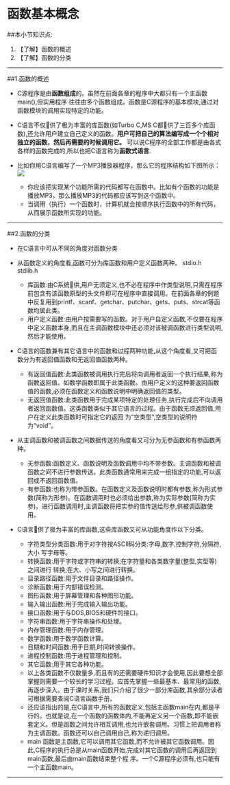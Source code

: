 # 函数基本概念

##本小节知识点:
1. 【了解】函数的概述
2. 【了解】函数的分类

---

##1.函数的概述
- C源程序是由**函数组成**的。虽然在前面各章的程序中大都只有一个主函数main(),但实用程序 往往由多个函数组成。函数是C源程序的基本模块,通过对函数模块的调用实现特定的功能。

- C语言不仅􏰀供了极为丰富的库函数(如Turbo C,MS C都􏰀供了三百多个库函数),还允许用户建立自己定义的函数。**用户可把自己的算法编写成一个个相对独立的函数，然后再需要的时候调用它。** 可以说C程序的全部工作都是由各式各样的函数完成的,所以也把C语言称为**函数式语言**.

- 比如你用C语言编写了一个MP3播放器程序，那么它的程序结构如下图所示：
![](http://7xj0kx.com1.z0.glb.clouddn.com/MP3cx.png)
    + 你应该把实现某个功能所需的代码都写在函数中。比如有个函数的功能是播放MP3，那么播放MP3的代码都应该写到这个函数中。
    + 当调用（执行）一个函数时，计算机就会按顺序执行函数中的所有代码，从而展示函数所实现的功能。

---

##2.函数的分类
- 在C语言中可从不同的角度对函数分类
- 从函数定义的角度看,函数可分为库函数和用户定义函数两种。 stdio.h stdlib.h
    + 库函数:由C系统􏰀供,用户无须定义,也不必在程序中作类型说明,只需在程序前包含有该函数原型的头文件即可在程序中直接调用。在前面各章的例题中反复用到printf、scanf、getchar、putchar、gets、puts、strcat等函数均属此类。
    + 用户定义函数:由用户按需要写的函数。对于用户自定义函数,不仅要在程序中定义函数本身,而且在主调函数模块中还必须对该被调函数进行类型说明,然后才能使用。

- C语言的函数兼有其它语言中的函数和过程两种功能,从这个角度看,又可把函数分为有返回值函数和无返回值函数两种。
    + 有返回值函数:此类函数被调用执行完后将向调用者返回一个执行结果,称为函数返回值。如数学函数即属于此类函数。由用户定义的这种要返回函数值的函数,必须在函数定义和函数说明中明确返回值的类型。
    + 无返回值函数:此类函数用于完成某项特定的处理任务,执行完成后不向调用者返回函数值。这类函数类似于其它语言的过程。由于函数无须返回值,用户在定义此类函数时可指定它的返回 为“空类型”,空类型的说明符为“void”。

- 从主调函数和被调函数之间数据传送的角度看又可分为无参函数和有参函数两种。
    + 无参函数:函数定义、函数说明及函数调用中均不带参数。主调函数和被调函数之间不进行参数传送。此类函数通常用来完成一组指定的功能,可以返回或不返回函数值。
    + 有参函数:也称为带参函数。在函数定义及函数说明时都有参数,称为形式参数(简称为形参)。在函数调用时也必须给出参数,称为实际参数(简称为实参)。进行函数调用时,主调函数将把实参的值传送给形参,供被调函数使用。

-  C语言􏰀供了极为丰富的库函数,这些库函数又可从功能角度作以下分类。
    + 字符类型分类函数:用于对字符按ASCII码分类:字母,数字,控制字符,分隔符,大小 写字母等。
    + 转换函数:用于字符或字符串的转换;在字符量和各类数字量(整型,实型等)之间进行 转换;在大、小写之间进行转换。
    + 目录路径函数:用于文件目录和路径操作。
    + 诊断函数:用于内部错误检测。
    + 图形函数:用于屏幕管理和各种图形功能。
    + 输入输出函数:用于完成输入输出功能。
    + 接口函数:用于与DOS,BIOS和硬件的接口。
    + 字符串函数:用于字符串操作和处理。
    + 内存管理函数:用于内存管理。
    + 数学函数:用于数学函数计算。
    + 日期和时间函数:用于日期,时间转换操作。
    + 进程控制函数:用于进程管理和控制。
    + 其它函数:用于其它各种功能。
    + 以上各类函数不仅数量多,而且有的还需要硬件知识才会使用,因此要想全部掌握则需要一个较长的学习过程。应首先掌握一些最基本、最常用的函数,再逐步深入。由于课时关系,我们只介绍了很少一部分库函数,其余部分读者可根据需要查阅C语言函数手册。
    + 还应该指出的是,在C语言中,所有的函数定义,包括主函数main在内,都是平行的。也就是说,在一个函数的函数体内,不能再定义另一个函数,即不能嵌套定义。但是函数之间允许相互调用,也允许嵌套调用。习惯上把调用者称为主调函数。函数还可以自己调用自己,称为递归调用。
    + main 函数是主函数,它可以调用其它函数,而不允许被其它函数调用。因此,C程序的执行总是从main函数开始,完成对其它函数的调用后再返回到main函数,最后由main函数结束整个程 序。一个C源程序必须有,也只能有一个主函数main。

---


